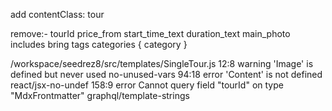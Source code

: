 add contentClass: tour

remove:-
tourId
price_from
start_time_text
        duration_text
        main_photo
        includes
        bring
        tags
        categories {
          category
        }


/workspace/seedrez8/src/templates/SingleTour.js
   12:8   warning  'Image' is defined but never used                     no-unused-vars
   94:18  error    'Content' is not defined                              react/jsx-no-undef
  158:9   error    Cannot query field "tourId" on type "MdxFrontmatter"  graphql/template-strings
